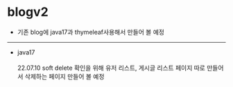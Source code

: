 # blogv2
* 기존 blog에 java17과 thymeleaf사용해서 만들어 볼 예정
---

* java17
<br/><br/>
22.07.10 soft delete 확인을 위해 유저 리스트, 게시글 리스트 페이지 따로 만들어서 삭제하는 페이지 만들어 볼 예정

